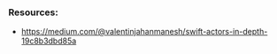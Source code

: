 <!--more-->

### Resources:
- https://medium.com/@valentinjahanmanesh/swift-actors-in-depth-19c8b3dbd85a